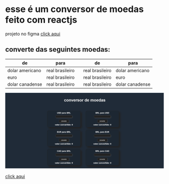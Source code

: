 # esse é um conversor de moedas feito com reactjs

projeto no figma [click aqui]()

## converte das seguintes moedas:

|de |para| | de |para|
|---|---|---|---|---|
|dolar americano |real brasileiro| |real brasileiro|dolar americano|
|euro |real brasileiro| |real brasileiro|euro|
|dolar canadense |real brasileiro| |real brasileiro|dolar canadense|

![img projeto](assets/img.png)

[click aqui](https://t06nef.csb.app/)
